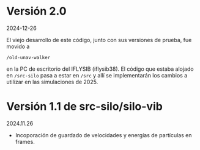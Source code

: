 # Versión 2.0

2024-12-26 

El viejo desarrollo de este código, junto con sus versiones de prueba, fue movido a 

  `/old-unav-walker`

en la PC de escritorio del IFLYSIB (iflysib38). El código que estaba alojado en 
`/src-silo` pasa a estar en `/src` y allí se implementarán los cambios a utilizar
en las simulaciones de 2025.



# Versión 1.1 de src-silo/silo-vib
2024.11.26

- Incoporación de guardado de velocidades y energías de partículas en frames.
